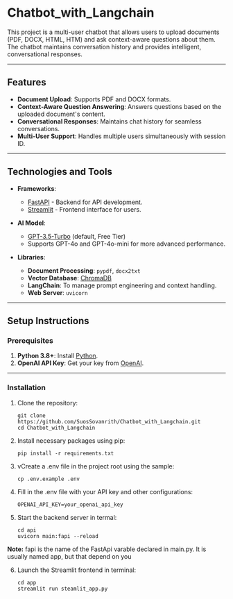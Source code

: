 # Chatbot_with_Langchain

This project is a multi-user chatbot that allows users to upload documents (PDF, DOCX, HTML, HTM) and ask context-aware questions about them. The chatbot maintains conversation history and provides intelligent, conversational responses.

---

## Features

- **Document Upload**: Supports PDF and DOCX formats.
- **Context-Aware Question Answering**: Answers questions based on the uploaded document's content.
- **Conversational Responses**: Maintains chat history for seamless conversations.
- **Multi-User Support**: Handles multiple users simultaneously with session ID.

---

## Technologies and Tools

- **Frameworks**:  
  - [FastAPI](https://fastapi.tiangolo.com/) - Backend for API development.
  - [Streamlit](https://streamlit.io/) - Frontend interface for users.

- **AI Model**:  
  - [GPT-3.5-Turbo](https://platform.openai.com/docs/models/gpt-3-5) (default, Free Tier)  
  - Supports GPT-4o and GPT-4o-mini for more advanced performance.

- **Libraries**:  
  - **Document Processing**: `pypdf`, `docx2txt`
  - **Vector Database**: [ChromaDB](https://www.trychroma.com/)
  - **LangChain**: To manage prompt engineering and context handling.
  - **Web Server**: `uvicorn`

---

## Setup Instructions

### Prerequisites

1. **Python 3.8+**: Install [Python](https://www.python.org/downloads/).
2. **OpenAI API Key**: Get your key from [OpenAI](https://platform.openai.com/api-keys).

---

### Installation

1. Clone the repository:  
    ```
    git clone https://github.com/SuosSovanrith/Chatbot_with_Langchain.git
    cd Chatbot_with_Langchain

2. Install necessary packages using pip:
    ```
    pip install -r requirements.txt

3. vCreate a .env file in the project root using the sample:
    ```
    cp .env.example .env

4. Fill in the .env file with your API key and other configurations:
    ```
    OPENAI_API_KEY=your_openai_api_key

5. Start the backend server in termal:
    ```
    cd api
    uvicorn main:fapi --reload

**Note:** fapi is the name of the FastApi varable declared in main.py. It is usually named app, but that depend on you

6. Launch the Streamlit frontend in terminal:
    ```
    cd app
    streamlit run steamlit_app.py
